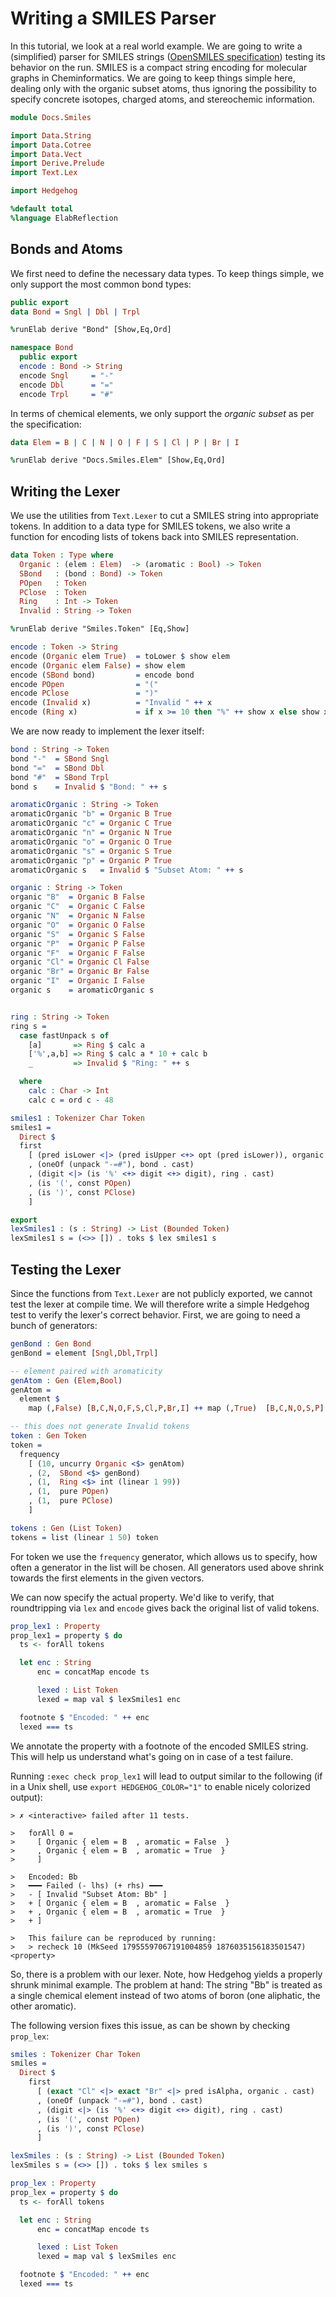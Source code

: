 # Writing a SMILES Parser

In this tutorial, we look at a real world example.
We are going to write a (simplified) parser for SMILES strings
([OpenSMILES specification](http://opensmiles.org/opensmiles.html))
testing its behavior on the run. SMILES is a compact string encoding
for molecular graphs in Cheminformatics. We are going to keep things
simple here, dealing only with the organic subset atoms, thus ignoring
the possibility to specify concrete isotopes, charged atoms,
and stereochemic information.

```idris
module Docs.Smiles

import Data.String
import Data.Cotree
import Data.Vect
import Derive.Prelude
import Text.Lex

import Hedgehog

%default total
%language ElabReflection
```

## Bonds and Atoms

We first need to define the necessary data types.
To keep things simple, we only support the most common
bond types:

```idris
public export
data Bond = Sngl | Dbl | Trpl

%runElab derive "Bond" [Show,Eq,Ord]

namespace Bond
  public export
  encode : Bond -> String
  encode Sngl     = "-"
  encode Dbl      = "="
  encode Trpl     = "#"
```

In terms of chemical elements, we only support the *organic subset*
as per the specification:


```idris
data Elem = B | C | N | O | F | S | Cl | P | Br | I

%runElab derive "Docs.Smiles.Elem" [Show,Eq,Ord]
```

## Writing the Lexer

We use the utilities from `Text.Lexer` to cut a SMILES string into
appropriate tokens. In addition to a data type for SMILES tokens,
we also write a function for encoding lists of tokens back into
SMILES representation.

```idris
data Token : Type where
  Organic : (elem : Elem)  -> (aromatic : Bool) -> Token
  SBond   : (bond : Bond) -> Token
  POpen   : Token
  PClose  : Token
  Ring    : Int -> Token
  Invalid : String -> Token

%runElab derive "Smiles.Token" [Eq,Show]

encode : Token -> String
encode (Organic elem True)  = toLower $ show elem
encode (Organic elem False) = show elem
encode (SBond bond)         = encode bond
encode POpen                = "("
encode PClose               = ")"
encode (Invalid x)          = "Invalid " ++ x
encode (Ring x)             = if x >= 10 then "%" ++ show x else show x
```

We are now ready to implement the lexer itself:

```idris
bond : String -> Token
bond "-"  = SBond Sngl
bond "="  = SBond Dbl
bond "#"  = SBond Trpl
bond s    = Invalid $ "Bond: " ++ s

aromaticOrganic : String -> Token
aromaticOrganic "b" = Organic B True
aromaticOrganic "c" = Organic C True
aromaticOrganic "n" = Organic N True
aromaticOrganic "o" = Organic O True
aromaticOrganic "s" = Organic S True
aromaticOrganic "p" = Organic P True
aromaticOrganic s   = Invalid $ "Subset Atom: " ++ s

organic : String -> Token
organic "B"  = Organic B False
organic "C"  = Organic C False
organic "N"  = Organic N False
organic "O"  = Organic O False
organic "S"  = Organic S False
organic "P"  = Organic P False
organic "F"  = Organic F False
organic "Cl" = Organic Cl False
organic "Br" = Organic Br False
organic "I"  = Organic I False
organic s    = aromaticOrganic s


ring : String -> Token
ring s =
  case fastUnpack s of
    [a]       => Ring $ calc a
    ['%',a,b] => Ring $ calc a * 10 + calc b
    _         => Invalid $ "Ring: " ++ s

  where
    calc : Char -> Int
    calc c = ord c - 48

smiles1 : Tokenizer Char Token
smiles1 =
  Direct $
  first
    [ (pred isLower <|> (pred isUpper <+> opt (pred isLower)), organic . cast)
    , (oneOf (unpack "-=#"), bond . cast)
    , (digit <|> (is '%' <+> digit <+> digit), ring . cast)
    , (is '(', const POpen)
    , (is ')', const PClose)
    ]

export
lexSmiles1 : (s : String) -> List (Bounded Token)
lexSmiles1 s = (<>> []) . toks $ lex smiles1 s
```

## Testing the Lexer

Since the functions from `Text.Lexer` are not publicly exported,
we cannot test the lexer at compile time. We will therefore
write a simple Hedgehog test to verify the lexer's correct behavior.
First, we are going to need a bunch of generators:

```idris
genBond : Gen Bond
genBond = element [Sngl,Dbl,Trpl]

-- element paired with aromaticity
genAtom : Gen (Elem,Bool)
genAtom =
  element $
    map (,False) [B,C,N,O,F,S,Cl,P,Br,I] ++ map (,True)  [B,C,N,O,S,P]

-- this does not generate Invalid tokens
token : Gen Token
token =
  frequency
    [ (10, uncurry Organic <$> genAtom)
    , (2,  SBond <$> genBond)
    , (1,  Ring <$> int (linear 1 99))
    , (1,  pure POpen)
    , (1,  pure PClose)
    ]

tokens : Gen (List Token)
tokens = list (linear 1 50) token
```

For token we use the `frequency` generator, which
allows us to specify, how often a generator in the list will be
chosen. All generators used above shrink towards the first elements
in the given vectors.

We can now specify the actual property. We'd like to verify, that
roundtripping via `lex` and `encode` gives back the original
list of valid tokens.

```idris
prop_lex1 : Property
prop_lex1 = property $ do
  ts <- forAll tokens

  let enc : String
      enc = concatMap encode ts

      lexed : List Token
      lexed = map val $ lexSmiles1 enc

  footnote $ "Encoded: " ++ enc
  lexed === ts
```

We annotate the property with a footnote of the encoded
SMILES string. This will help us understand what's going on
in case of a test failure.

Running `:exec check prop_lex1` will lead to output similar
to the following (if in a Unix shell, use `export HEDGEHOG_COLOR="1"` to
enable nicely colorized output):

```repl
> ✗ <interactive> failed after 11 tests.

>   forAll 0 =
>     [ Organic { elem = B  , aromatic = False  }
>     , Organic { elem = B  , aromatic = True  }
>     ]

>   Encoded: Bb
>   ━━━ Failed (- lhs) (+ rhs) ━━━
>   - [ Invalid "Subset Atom: Bb" ]
>   + [ Organic { elem = B  , aromatic = False  }
>   + , Organic { elem = B  , aromatic = True  }
>   + ]

>   This failure can be reproduced by running:
>   > recheck 10 (MkSeed 17955597067191004859 1876035156183501547) <property>
```

So, there is a problem with our lexer. Note, how Hedgehog yields a properly
shrunk minimal example. The problem at hand: The string "Bb" is
treated as a single chemical element instead of two atoms of boron
(one aliphatic, the other aromatic).

The following version fixes this issue, as can be shown by
checking `prop_lex`:

```idris
smiles : Tokenizer Char Token
smiles =
  Direct $
    first
      [ (exact "Cl" <|> exact "Br" <|> pred isAlpha, organic . cast)
      , (oneOf (unpack "-=#"), bond . cast)
      , (digit <|> (is '%' <+> digit <+> digit), ring . cast)
      , (is '(', const POpen)
      , (is ')', const PClose)
      ]

lexSmiles : (s : String) -> List (Bounded Token)
lexSmiles s = (<>> []) . toks $ lex smiles s

prop_lex : Property
prop_lex = property $ do
  ts <- forAll tokens

  let enc : String
      enc = concatMap encode ts

      lexed : List Token
      lexed = map val $ lexSmiles enc

  footnote $ "Encoded: " ++ enc
  lexed === ts
```

<!-- vi: filetype=idris2:syntax=markdown
-->
